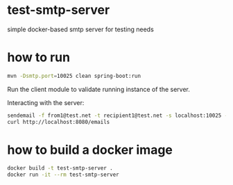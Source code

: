 # test-smtp-server
simple docker-based smtp server for testing needs

# how to run
```bash
mvn -Dsmtp.port=10025 clean spring-boot:run
```

Run the client module to validate running instance of the server.

Interacting with the server:
```bash
sendemail -f from1@test.net -t recipient1@test.net -s localhost:10025 -u "test $(date +%Y.%m.%d-%H:%M:%S)" -m "test email"
curl http://localhost:8080/emails
```

# how to build a docker image

```bash
docker build -t test-smtp-server .
docker run -it --rm test-smtp-server
```
